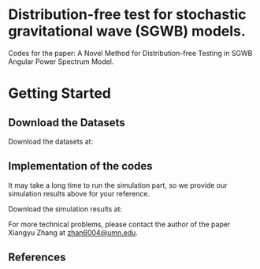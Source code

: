 # Distribution-free test for stochastic gravitational wave (SGWB) models. 

Codes for the paper: A Novel Method for Distribution-free Testing in SGWB Angular Power Spectrum Model.

# Getting Started

## Download the Datasets

Download the datasets at:


## Implementation of the codes 

It may take a long time to run the simulation part, so we provide our simulation results above for your reference. 

Download the simulation results at:

For more technical problems, please contact the author of the paper Xiangyu Zhang at zhan6004@umn.edu.


## References
